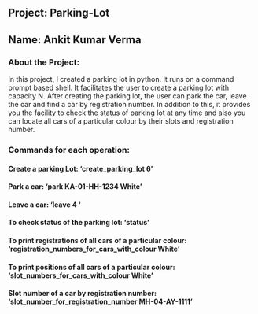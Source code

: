 ## Project: Parking-Lot
## Name: Ankit Kumar Verma

### About the Project:
In this project, I created a parking lot in python. It runs on a command prompt based shell. It facilitates the user to create a parking lot with capacity N.
After creating the parking lot, the user can park the car, leave the car and find a car by registration number. In addition to this, it provides you the facility to check the status of parking lot at any time and also you can locate all cars of a particular colour by their slots and registration number.

### Commands for each operation:
#### Create a parking Lot: ‘create_parking_lot 6’
#### Park a car: ‘park KA-01-HH-1234 White’
#### Leave a car: ‘leave 4 ‘
#### To check status of the parking lot: ‘status’
#### To print registrations of all cars of a particular colour: ‘registration_numbers_for_cars_with_colour White’
#### To print positions of all cars of a particular colour: ‘slot_numbers_for_cars_with_colour White’
#### Slot number of a car by registration number: ‘slot_number_for_registration_number MH-04-AY-1111’
